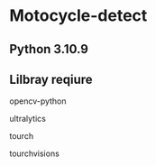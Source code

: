 # Motocycle-detect
## Python 3.10.9
##  Lilbray reqiure
opencv-python

ultralytics

tourch

tourchvisions
